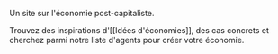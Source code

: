 Un site sur l'économie post-capitaliste.

Trouvez des inspirations d'[[Idées d'économies]], des cas concrets et cherchez parmi notre liste d'agents pour créer votre économie.